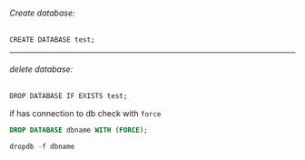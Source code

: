 ###### Create database:
```sql
CREATE DATABASE test;
```

***
###### delete database:
```sql
DROP DATABASE IF EXISTS test;
```

if has connection to db check with `force`

```sql
DROP DATABASE dbname WITH (FORCE);
```

```sql
dropdb -f dbname
```
